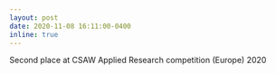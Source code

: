 ```yaml
---
layout: post
date: 2020-11-08 16:11:00-0400
inline: true
---
```

<a href="https://api.accredible.com/v1/frontend/credential_website_embed_image/certificate/26182726?key=fa89490f601f74dc0406c74c5e350d014ecc0a85d5ed7bc8b5bc118713c078b6"><i class="fas fa-award"></i></a> Second place at CSAW Applied Research competition (Europe) 2020